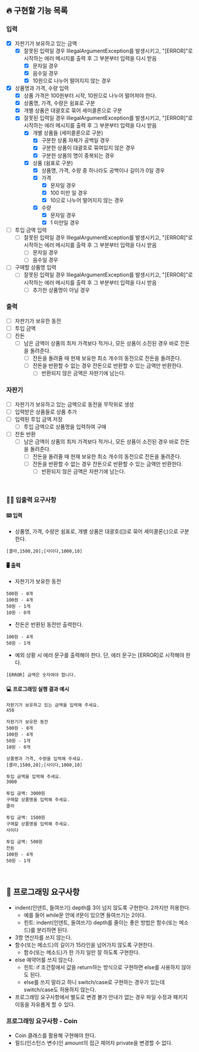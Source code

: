 ## 🔥 구현할 기능 목록

### 입력

- [x] 자판기가 보유하고 있는 금액
    - [x] 잘못된 입력일 경우 IllegalArgumentException를 발생시키고, "[ERROR]"로 시작하는 에러 메시지를 출력 후 그 부분부터 입력을 다시 받음
        - [x] 문자일 경우
        - [x] 음수일 경우
        - [x] 10원으로 나누어 떨어지지 않는 경우

- [x] 상품명과 가격, 수량 입력
    - [x] 상품 가격은 100원부터 시작, 10원으로 나누어 떨어져야 한다.
    - [x] 상품명, 가격, 수량은 쉼표로 구분
    - [x] 개별 상품은 대괄호로 묶어 세미콜론으로 구분
    - [x] 잘못된 입력일 경우 IllegalArgumentException를 발생시키고, "[ERROR]"로 시작하는 에러 메시지를 출력 후 그 부분부터 입력을 다시 받음
        - [x] 개별 상품들 (세미콜론으로 구분)
            - [x] 구분한 상품 자체가 공백일 경우
            - [x] 구분한 상품이 대괄호로 묶여있지 않은 경우
            - [x] 구분한 상품의 명이 중복되는 경우
        - [x] 상품 (쉼표로 구분)
            - [x] 상품명, 가격, 수량 중 하나라도 공백이나 길이가 0일 경우
            - [x] 가격
                - [x] 문자일 경우
                - [x] 100 미만 일 경우
                - [x] 10으로 나누어 떨어지지 않는 경우
            - [x] 수량
                - [x] 문자일 경우
                - [x] 1 미만일 경우

- [ ] 투입 금액 입력
    - [ ] 잘못된 입력일 경우 IllegalArgumentException를 발생시키고, "[ERROR]"로 시작하는 에러 메시지를 출력 후 그 부분부터 입력을 다시 받음
        - [ ] 문자일 경우
        - [ ] 음수일 경우

- [ ] 구매할 상품명 입력
    - [ ] 잘못된 입력일 경우 IllegalArgumentException를 발생시키고, "[ERROR]"로 시작하는 에러 메시지를 출력 후 그 부분부터 입력을 다시 받음
        - [ ] 추가한 상품명이 아닐 경우

### 출력

- [ ] 자판기가 보유한 동전
- [ ] 투입 금액
- [ ] 잔돈
    - [ ] 남은 금액이 상품의 최저 가격보다 적거나, 모든 상품이 소진된 경우 바로 잔돈을 돌려준다.
        - [ ] 잔돈을 돌려줄 때 현재 보유한 최소 개수의 동전으로 잔돈을 돌려준다.
        - [ ] 잔돈을 반환할 수 없는 경우 잔돈으로 반환할 수 있는 금액만 반환한다.
            - [ ] 반환되지 않은 금액은 자판기에 남는다.

### 자판기

- [ ] 자판기가 보유하고 있는 금액으로 동전을 무작위로 생성
- [ ] 입력받은 상품들로 상품 추가
- [ ] 입력된 투입 금액 저장
    - [ ] 투입 금액으로 상품명을 입력하여 구매
- [ ] 잔돈 반환
    - [ ] 남은 금액이 상품의 최저 가격보다 적거나, 모든 상품이 소진된 경우 바로 잔돈을 돌려준다.
        - [ ] 잔돈을 돌려줄 때 현재 보유한 최소 개수의 동전으로 잔돈을 돌려준다.
        - [ ] 잔돈을 반환할 수 없는 경우 잔돈으로 반환할 수 있는 금액만 반환한다.
            -[ ] 반환되지 않은 금액은 자판기에 남는다.

<br>

### ✍🏻 입출력 요구사항

#### ⌨️ 입력

- 상품명, 가격, 수량은 쉼표로, 개별 상품은 대괄호([])로 묶어 세미콜론(;)으로 구분한다.

```
[콜라,1500,20];[사이다,1000,10]
```

#### 🖥 출력

- 자판기가 보유한 동전

```
500원 - 0개
100원 - 4개
50원 - 1개
10원 - 0개
```

- 잔돈은 반환된 동전만 출력한다.

```
100원 - 4개
50원 - 1개
```

- 예외 상황 시 에러 문구를 출력해야 한다. 단, 에러 문구는 [ERROR]로 시작해야 한다.

```
[ERROR] 금액은 숫자여야 합니다.
```

#### 💻 프로그래밍 실행 결과 예시

```
자판기가 보유하고 있는 금액을 입력해 주세요.
450

자판기가 보유한 동전
500원 - 0개
100원 - 4개
50원 - 1개
10원 - 0개

상품명과 가격, 수량을 입력해 주세요.
[콜라,1500,20];[사이다,1000,10]

투입 금액을 입력해 주세요.
3000

투입 금액: 3000원
구매할 상품명을 입력해 주세요.
콜라

투입 금액: 1500원
구매할 상품명을 입력해 주세요.
사이다

투입 금액: 500원
잔돈
100원 - 4개
50원 - 1개
```

<br>

## 🎱 프로그래밍 요구사항

- indent(인덴트, 들여쓰기) depth를 3이 넘지 않도록 구현한다. 2까지만 허용한다.
    - 예를 들어 while문 안에 if문이 있으면 들여쓰기는 2이다.
    - 힌트: indent(인덴트, 들여쓰기) depth를 줄이는 좋은 방법은 함수(또는 메소드)를 분리하면 된다.
- 3항 연산자를 쓰지 않는다.
- 함수(또는 메소드)의 길이가 15라인을 넘어가지 않도록 구현한다.
    - 함수(또는 메소드)가 한 가지 일만 잘 하도록 구현한다.
- else 예약어를 쓰지 않는다.
    - 힌트: if 조건절에서 값을 return하는 방식으로 구현하면 else를 사용하지 않아도 된다.
    - else를 쓰지 말라고 하니 switch/case로 구현하는 경우가 있는데 switch/case도 허용하지 않는다.
- 프로그래밍 요구사항에서 별도로 변경 불가 안내가 없는 경우 파일 수정과 패키지 이동을 자유롭게 할 수 있다.

### 프로그래밍 요구사항 - Coin

- Coin 클래스를 활용해 구현해야 한다.
- 필드(인스턴스 변수)인 amount의 접근 제어자 private을 변경할 수 없다.
